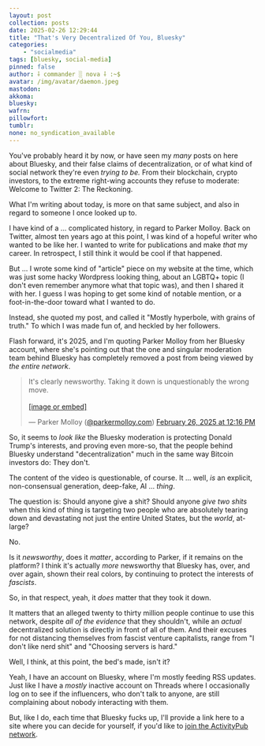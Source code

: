 ```yaml
---
layout: post
collection: posts
date: 2025-02-26 12:29:44
title: "That's Very Decentralized Of You, Bluesky"
categories:
    - "socialmedia"
tags: [bluesky, social-media]
pinned: false
author: ⸸ commander ░ nova ⸸ :~$
avatar: /img/avatar/daemon.jpeg
mastodon: 
akkoma: 
bluesky: 
wafrn: 
pillowfort: 
tumblr: 
none: no_syndication_available 
---
```

You've probably heard it by now, or have seen my *many* posts on here about Bluesky, and their false claims of decentralization, or of what kind of social network they're even *trying to be.* From their blockchain, crypto investors, to the extreme right-wing accounts they refuse to moderate: Welcome to Twitter 2: The Reckoning.

What I'm writing about today, is more on that same subject, and also in regard to someone I once looked up to.

I have kind of a ... complicated history, in regard to Parker Molloy. Back on Twitter, almost ten years ago at this point, I was kind of a hopeful writer who wanted to be like her. I wanted to write for publications and make *that* my career. In retrospect, I still think it would be cool if that happened.

But ... I wrote some kind of "article" piece on my website at the time, which was just some hacky Wordpress looking thing, about an LGBTQ+ topic (I don't even remember anymore what that topic was), and then I shared it with her. I guess I was hoping to get some kind of notable mention, or a foot-in-the-door toward what I wanted to do.

Instead, she quoted my post, and called it "Mostly hyperbole, with grains of truth." To which I was made fun of, and heckled by her followers.

Flash forward, it's 2025, and I'm quoting Parker Molloy from her Bluesky account, where she's pointing out that the one and singular moderation team behind Bluesky has completely removed a post from being viewed by *the entire network*.

<blockquote class="bluesky-embed" data-bluesky-uri="at://did:plc:hf7ezrajxadu7v3tzcyij424/app.bsky.feed.post/3lj3uxy6ohs23" data-bluesky-cid="bafyreidabkqnp3uiuigwezilj6esiqy5dtth7f4t6yz675hfpekmafbphq"><p lang="en">It&#x27;s clearly newsworthy. Taking it down is unquestionably the wrong move.<br><br><a href="https://bsky.app/profile/did:plc:hf7ezrajxadu7v3tzcyij424/post/3lj3uxy6ohs23?ref_src=embed">[image or embed]</a></p>&mdash; Parker Molloy (<a href="https://bsky.app/profile/did:plc:hf7ezrajxadu7v3tzcyij424?ref_src=embed">@parkermolloy.com</a>) <a href="https://bsky.app/profile/did:plc:hf7ezrajxadu7v3tzcyij424/post/3lj3uxy6ohs23?ref_src=embed">February 26, 2025 at 12:16 PM</a></blockquote><script async src="https://embed.bsky.app/static/embed.js" charset="utf-8"></script>

So, it seems to *look like* the Bluesky moderation is protecting Donald Trump's interests, and proving even more-so, that the people behind Bluesky understand "decentralization" much in the same way Bitcoin investors do: They don't.

The content of the video is questionable, of course. It ... well, *is* an explicit, non-consensual generation, deep-fake, AI ... *thing*.

The question is: Should anyone give a shit? Should anyone *give two shits* when this kind of thing is targeting two people who are absolutely tearing down and devastating not just the entire United States, but the *world*, at-large?

No.

Is it *newsworthy*, does it *matter*, according to Parker, if it remains on the platform? I think it's actually *more* newsworthy that Bluesky has, over, and over again, shown their real colors, by continuing to protect the interests of *fascists*.

So, in that respect, yeah, it *does* matter that they took it down.

It matters that an alleged twenty to thirty million people continue to use this network, despite *all of the evidence* that they shouldn't, while an *actual* decentralized solution is directly in front of all of them. And their excuses for not distancing themselves from fascist venture capitalists, range from "I don't like nerd shit" and "Choosing servers is hard."

Well, I think, at this point, the bed's made, isn't it?

Yeah, I have an account on Bluesky, where I'm mostly feeding RSS updates. Just like I have a *mostly* inactive account on Threads where I occasionally log on to see if the influencers, who don't talk to anyone, are still complaining about nobody interacting with them.

But, like I do, each time that Bluesky fucks up, I'll provide a link here to a site where you can decide for yourself, if you'd like to <a href="https://jointhefediverse.net/?lang=en-us" target="_blank">join the ActivityPub network</a>.